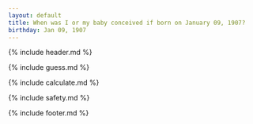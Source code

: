 ```yaml
---
layout: default
title: When was I or my baby conceived if born on January 09, 1907?
birthday: Jan 09, 1907
---
```


{% include header.md %}

{% include guess.md %}

{% include calculate.md %}

{% include safety.md %}

{% include footer.md %}




